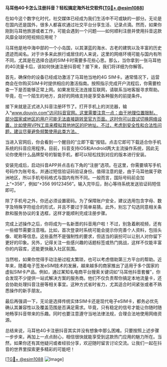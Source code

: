 **马耳他4G卡怎么注册抖音？轻松搞定海外社交软件[[TG💪+ @esim1088](https://t.me/s/esim1088)]**

在如今这个数字化时代，社交媒体已经成为我们生活中不可或缺的一部分。无论是在国内还是国外，很多人都喜欢通过社交平台分享生活、记录点滴。然而，如果你刚到马耳他旅游或者工作，可能会遇到一个问题——如何顺利注册并使用抖音这款风靡全球的短视频应用呢？

马耳他是地中海中部的一个小岛国，以其湛蓝的海水、古老的建筑以及丰富的历史遗迹而闻名。对于许多来此旅行或居住的人来说，这里的网络环境可能与国内有所不同，尤其是在选择合适的SIM卡时需要多花些心思。那么，当你拿到一张马耳他的4G流量卡后，该如何快速注册抖音呢？接下来，我们将详细为你解答。

首先，确保你的设备已经成功激活了马耳他当地的4G SIM卡。通常情况下，运营商会在你购买SIM卡时提供相应的激活指南。按照指示完成开户流程后，你需要检查一下是否能够正常上网。如果发现无法连接互联网，请联系当地客服寻求帮助。毕竟，在一个陌生的地方，良好的网络支持是享受各种服务的前提条件。

接下来就是正式进入抖音注册环节了。打开手机上的浏览器，输入“www.douyin.com”访问抖音官网。这里需要注意一点：由于地理位置限制，部分国家或地区的用户可能无法直接跳转至官方页面。这时你可以尝试切换网络设置，比如使用VPN工具来模拟其他地区的IP地址。不过，考虑到安全性和合法性问题，建议尽量避免频繁使用此类方法。

当进入官网后，你会看到一个醒目的“立即下载”按钮。点击它即可下载适合你手机系统的抖音应用程序。目前，抖音支持iOS和Android两大主流操作系统，因此无论你使用什么品牌型号的智能手机，都可以轻松找到对应的版本进行安装。

安装完成后，启动抖音APP并点击右下角的“注册”选项。在这里，你需要填写手机号码作为账号名，并通过短信验证码验证身份。值得注意的是，由于马耳他属于欧洲地区，所以手机号码格式与国内有所不同。一般而言，国际号码前会加上“+356”，例如“+356 99123456”。输入完毕后，耐心等待系统发送验证码短信即可。

除了手机号之外，你还必须设置密码。为了保障账户安全，建议选用包含字母、数字及特殊字符组合的形式，并且不要过于简单易猜。此外，别忘了勾选同意相关条款和服务协议的复选框，这样才能顺利完成注册步骤。

完成上述操作之后，你将成为一名新晋的抖音用户啦！不过，别急着刷视频，还有一些细节需要注意哦。比如，首次登录时系统可能会提示你完善个人资料，包括头像、昵称等信息。这些虽然不是强制性的要求，但适当的装扮可以让别人对你留下更好的印象。另外，记得关注一些感兴趣的话题标签或热门挑战，这样不仅能丰富你的内容库，还能更快融入社区氛围。

当然啦，如果你觉得手动注册过程太繁琐，也可以考虑借助第三方平台的帮助。近年来，随着电子签发eSIM技术的发展，越来越多的商家推出了适用于多个国家的虚拟SIM卡产品。例如，通过某知名电商平台搜索关键词如“马耳他抖音套餐”，你会发现不少提供一站式解决方案的服务商。他们不仅负责帮你搞定本地流量卡，还会协助处理抖音注册等相关事宜。这种方式省时省力，尤其适合时间紧张或者不熟悉操作的新手朋友。

最后再强调一下，无论是选择传统实体SIM卡还是现代电子eSIM卡，都务必优先确认其兼容性以及覆盖范围是否满足需求。毕竟，只有稳定的信号才能让你随时随地畅享抖音带来的乐趣。同时也要注意遵守当地法律法规，合理合法地使用网络资源。

总结来说，马耳他4G卡注册抖音其实并没有想象中那么困难。只要按照上述步骤一步步来，再加上一点点耐心，相信很快就能享受到这款热门应用的魅力所在。当然，如果你还有其他疑问或者经验分享，欢迎随时留言讨论交流。让我们一起在抖音的世界里探索更多精彩的可能吧！

[[TG💪+ @esim1088](https://t.me/s/esim1088) ![Image](https://i.postimg.cc/4NQfJmqS/Snipaste-2025-05-13-00-14-12.png)]
